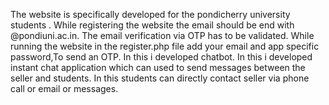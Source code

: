 The website is specifically developed for the pondicherry university students .
While registering the website the email should be end with @pondiuni.ac.in.
The email verification via OTP has to be validated.
While running the website in the register.php file add your email and app specific password,To send an OTP.
In this i developed chatbot.
In this i developed instant chat application which can used to send messages between the seller and students.
In this students can directly contact seller via phone call or email or messages.
